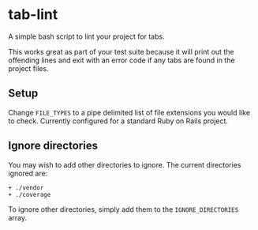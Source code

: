 # tab-lint
A simple bash script to lint your project for tabs.

This works great as part of your test suite because it will print out the offending lines and exit with an error code if any tabs are found in the project files.

## Setup
Change `FILE_TYPES` to a pipe delimited list of file extensions you would like to check. Currently configured for a standard Ruby on Rails project.

## Ignore directories
You may wish to add other directories to ignore. The current directories ignored are:

```
+ ./vendor
+ ./coverage
```

To ignore other directories, simply add them to the `IGNORE_DIRECTORIES` array.

